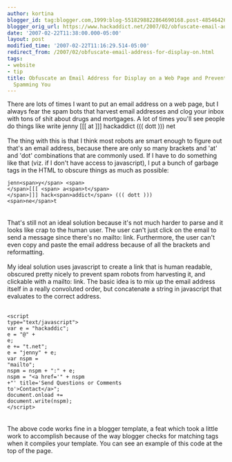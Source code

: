 ```yaml
---
author: kortina
blogger_id: tag:blogger.com,1999:blog-5518298822864690168.post-4854642631592530077
blogger_orig_url: https://www.hackaddict.net/2007/02/obfuscate-email-address-for-display-on.html
date: '2007-02-22T11:38:00.000-05:00'
layout: post
modified_time: '2007-02-22T11:16:29.514-05:00'
redirect_from: /2007/02/obfuscate-email-address-for-display-on.html
tags:
- website
- tip
title: Obfuscate an Email Address for Display on a Web Page and Prevent Robots from
  Spamming You
---
```


There are lots of times I want to put an email address on a web page, but I always fear the spam bots that harvest email addresses and clog your inbox with tons of shit about drugs and mortgages.  A lot of times you'll see people do things like write jenn<span>y</span> <span> </span>[[[ <span> a<span>t</span> </span>]]] hack<span>addict</span> ((( dott ))) <span>ne</span>t<br/><br/>The thing with this is that I think most robots are smart enough to figure out that's an email address, because there are only so many brackets and 'at' and 'dot' combinations that are commonly used.  If I have to do something like that (viz. if I don't have access to javascript), I put a bunch of garbage tags in the HTML to obscure things as much as possible:<br/><code><br/>jenn&lt;span&gt;y&lt;/span&gt; &lt;span&gt; &lt;/span&gt;[[[ &lt;span&gt; a&lt;span&gt;t&lt;/span&gt; &lt;/span&gt;]]] hack&lt;span&gt;addict&lt;/span&gt; ((( dott ))) &lt;span&gt;ne&lt;/span&gt;t<br/></code><br/><br/>That's still not an ideal solution because it's not much harder to parse and it looks like crap to the human user.  The user can't just click on the email to send a message since there's no mailto: link.  Furthermore, the user can't even copy and paste the email address because of all the brackets and reformatting.<br/><br/>My ideal solution uses javascript to create a link that is human readable, obscured pretty nicely to prevent spam robots from harvesting it, and clickable with a mailto: link.  The basic idea is to mix up the email address itself in a really convoluted order, but concatenate a string in javascript that evaluates to the correct address.<br/><br/><code><br/>&lt;script type="text/javascript"&gt;<br/>var e = "hackaddic";<br/>e = "@" + e;<br/>e += "t.net";<br/>e = "jenny" + e;<br/>var nspm = "mailto";<br/>nspm =  nspm + ":" + e;<br/>nspm = "&lt;a href='" + nspm +"' title='Send Questions or Comments to'&gt;Contact&lt;/a&gt;";<br/>document.onload += document.write(nspm);<br/>&lt;/script&gt;<br/></code><br/><br/>The above code works fine in a blogger template, a feat which took a little work to accomplish because of the way blogger checks for matching tags when it compiles your template.  You can see an example of this code at the top of the page.